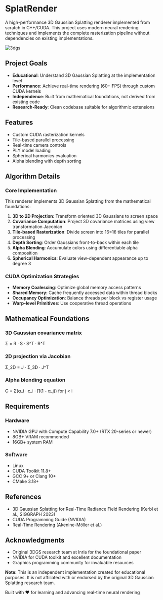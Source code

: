 # SplatRender

A high-performance 3D Gaussian Splatting renderer implemented from scratch in C++/CUDA. This project uses modern neural rendering techniques and implements the complete rasterization pipeline without dependencies on existing implementations.

![3dgs](https://github.com/user-attachments/assets/b241f580-71c4-403d-ab13-9485025fbf5c)

## Project Goals

- **Educational**: Understand 3D Gaussian Splatting at the implementation level
- **Performance**: Achieve real-time rendering (60+ FPS) through custom CUDA kernels
- **Independence**: Built from mathematical foundations, not derived from existing code
- **Research-Ready**: Clean codebase suitable for algorithmic extensions

## Features

- Custom CUDA rasterization kernels
- Tile-based parallel processing 
- Real-time camera controls
- PLY model loading
- Spherical harmonics evaluation
- Alpha blending with depth sorting

## Algorithm Details

### Core Implementation

This renderer implements 3D Gaussian Splatting from the mathematical foundations:

1. **3D to 2D Projection**: Transform oriented 3D Gaussians to screen space
2. **Covariance Computation**: Project 3D covariance matrices using view transformation Jacobian
3. **Tile-based Rasterization**: Divide screen into 16×16 tiles for parallel processing
4. **Depth Sorting**: Order Gaussians front-to-back within each tile
5. **Alpha Blending**: Accumulate colors using differentiable alpha composition
6. **Spherical Harmonics**: Evaluate view-dependent appearance up to degree 3

### CUDA Optimization Strategies

- **Memory Coalescing**: Optimize global memory access patterns
- **Shared Memory**: Cache frequently accessed data within thread blocks
- **Occupancy Optimization**: Balance threads per block vs register usage
- **Warp-level Primitives**: Use cooperative thread operations

## Mathematical Foundations

### 3D Gaussian covariance matrix
Σ = R · S · S^T · R^T

### 2D projection via Jacobian  
Σ_2D = J · Σ_3D · J^T

### Alpha blending equation
C = Σ(α_i · c_i · ∏(1 - α_j)) for j < i

## Requirements

### Hardware
- NVIDIA GPU with Compute Capability 7.0+ (RTX 20-series or newer)
- 8GB+ VRAM recommended
- 16GB+ system RAM

### Software
- Linux
- CUDA Toolkit 11.8+
- GCC 9+ or Clang 10+
- CMake 3.18+

## References

- 3D Gaussian Splatting for Real-Time Radiance Field Rendering (Kerbl et al., SIGGRAPH 2023)
- CUDA Programming Guide (NVIDIA)
- Real-Time Rendering (Akenine-Möller et al.)

## Acknowledgments

- Original 3DGS research team at Inria for the foundational paper
- NVIDIA for CUDA toolkit and excellent documentation
- Graphics programming community for invaluable resources

**Note**: This is an independent implementation created for educational purposes. It is not affiliated with or endorsed by the original 3D Gaussian Splatting research team.

Built with ❤️ for learning and advancing real-time neural rendering
